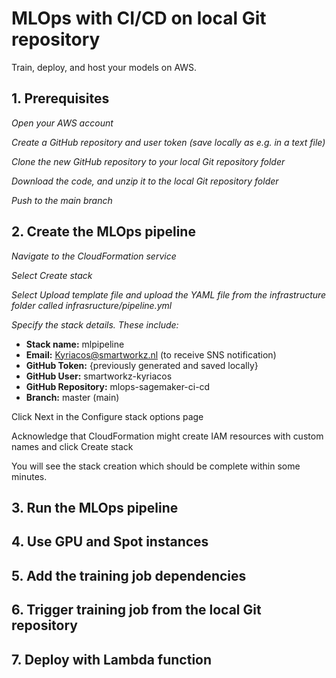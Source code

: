 # MLOps with CI/CD on local Git repository

Train, deploy, and host your models on AWS.

## 1. Prerequisites

*Open your AWS account*



*Create a GitHub repository and user token (save locally as e.g. in a text file)*



*Clone the new GitHub repository to your local Git repository folder*



*Download the code, and unzip it to the local Git repository folder*



*Push to the main branch*



## 2. Create the MLOps pipeline

*Navigate to the CloudFormation service*

*Select Create stack*

*Select Upload template file and upload the YAML file from the infrastructure folder called infrasructure/pipeline.yml*

*Specify the stack details. These include:*

- **Stack name:** mlpipeline
- **Email:** Kyriacos@smartworkz.nl (to receive SNS notification)
- **GitHub Token:** {previously generated and saved locally}
- **GitHub User:** smartworkz-kyriacos
- **GitHub Repository:** mlops-sagemaker-ci-cd
- **Branch:** master (main)

Click Next in the Configure stack options page

Acknowledge that CloudFormation might create IAM resources with custom names and click Create stack

You will see the stack creation which should be complete within some minutes.



## 3. Run the MLOps pipeline



## 4. Use GPU and Spot instances



## 5. Add the training job dependencies



## 6. Trigger training job from the local Git repository



## 7. Deploy with Lambda function

